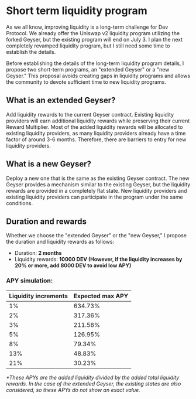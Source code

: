 # Short term liquidity program

As we all know, improving liquidity is a long-term challenge for Dev Protocol.
We already offer the Uniswap v2 liquidity program utilizing the forked Geyser, but the existing program will end on July 3. I plan the next completely revamped liquidity program, but I still need some time to establish the details.

Before establishing the details of the long-term liquidity program details, I propose two short-term programs, an "extended Geyser" or a "new Geyser." This proposal avoids creating gaps in liquidity programs and allows the community to devote sufficient time to new liquidity programs.

## What is an extended Geyser?

Add liquidity rewards to the current Geyser contract. Existing liquidity providers will earn additional liquidity rewards while preserving their current Reward Multiplier. Most of the added liquidity rewards will be allocated to existing liquidity providers, as many liquidity providers already have a time factor of around 3-6 months. Therefore, there are barriers to entry for new liquidity providers.

## What is a new Geyser?

Deploy a new one that is the same as the existing Geyser contract. The new Geyser provides a mechanism similar to the existing Geyser, but the liquidity rewards are provided in a completely flat state. New liquidity providers and existing liquidity providers can participate in the program under the same conditions.

## Duration and rewards

Whether we choose the "extended Geyser" or the "new Geyser," I propose the duration and liquidity rewards as follows:

- Duration: **2 months**
- Liquidity rewards: **10000 DEV (However, if the liquidity increases by 20% or more, add 8000 DEV to avoid low APY)**

### APY simulation:

| Liquidity increments | Expected max APY |
| -------------------- | ---------------- |
| 1%                   | 634.73%          |
| 2%                   | 317.36%          |
| 3%                   | 211.58%          |
| 5%                   | 126.95%          |
| 8%                   | 79.34%           |
| 13%                  | 48.83%           |
| 21%                  | 30.23%           |

_\*These APYs are the added liquidity divided by the added total liquidity rewards. In the case of the extended Geyser, the existing states are also considered, so these APYs do not show an exact value._
